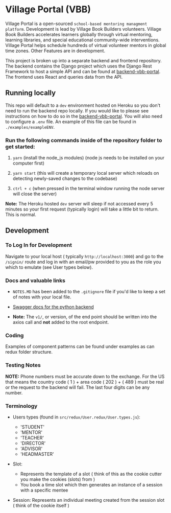 # Village Portal (VBB)

Village Portal is a open-sourced `school-based mentoring managment platform`. Development is lead by Village Book Builders volunteers. Village Book Builders accelerates learners globally through virtual mentoring, learning libraries, and special educational community-wide interventions. Village Portal helps schedule hundreds of virtual volunteer mentors in global time zones. Other Features are in development.

This project is broken up into a separate backend and frontend repository. The backend contains the Django project which uses the Django Rest Framework to host a simple API and can be found at [backend-vbb-portal](https://github.com/VilllageBookBuilders/backend-vbb-portal). The frontend uses React and queries data from the API.

## Running locally

This repo will default to a `dev` environment hosted on Heroku so you don't need to run the backend repo locally. If you would like to please see instructions on how to do so in the [backend-vbb-portal](https://github.com/VilllageBookBuilders/backend-vbb-portal). You will also need to configure a `.env` file. An example of this file can be found in `./examples/exampleENV`.

### Run the following commands inside of the repository folder to get started:

1. `yarn` (install the node_js modules) (node js needs to be installed on your computer first)

2. `yarn start` (this will create a temporary local server which reloads on detecting newly-saved changes to the codebase)

3. `ctrl + c` (when pressed in the terminal window running the node server will close the server)

**Note:** The Heroku hosted `dev` server will sleep if not accessed every 5 minutes so your first request (typically login) will take a little bit to return. This is normal.

## Development

### To Log In for Development

Navigate to your local host ( typically `http://localhost:3000`) and go to the `/signin/` route and log in with an email/pw provided to you as the role you which to emulate (see User types below).

### Docs and valuable links

- `NOTES.MD` has been added to the `.gitignore` file if you'd like to keep a set of notes with your local file.

- [Swagger docs for the python backend ](https://vbb-backend.herokuapp.com/swagger/)

- **Note:** The `v1/`, or version, of the end point should be written into the axios call and <strong>not</strong> added to the root endpoint.

### Coding

Examples of component patterns can be found under examples as can redux folder structure.

### Testing Notes

**NOTE:** Phone numbers must be accurate down to the exchange. For the US that means the country code ( 1 ) + area code ( 202 ) + ( 489 ) must be real or the request to the backend will fail. The last four digits can be any number.

### Terminology

- Users types (found in `src/redux/User.redux/User.types.js`):

  - 'STUDENT'
  - 'MENTOR'
  - 'TEACHER'
  - 'DIRECTOR'
  - 'ADVISOR'
  - 'HEADMASTER'

- Slot:

  - Represents the template of a slot ( think of this as the cookie cutter you make the cookies (slots) from )
  - You book a time slot which then generates an instance of a session with a specific mentee

- Session: Represents an individual meeting created from the session slot ( think of the cookie itself )

